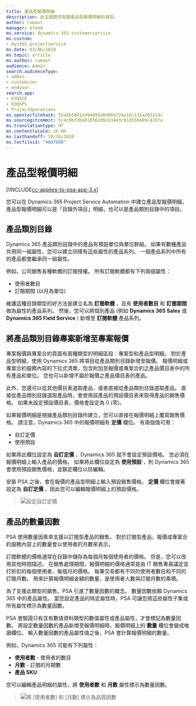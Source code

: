 ```yaml
---
title: 產品型報價明細
description: 此主題提供有關產品型報價明細的資訊。
author: rumant
manager: kfend
ms.service: dynamics-365-customerservice
ms.custom:
- dyn365-projectservice
ms.date: 03/06/2019
ms.topic: article
ms.author: rumant
audience: Admin
search.audienceType:
- admin
- customizer
- enduser
search.app:
- D365CE
- D365PS
- ProjectOperations
ms.openlocfilehash: 55a5b5041a494892e6d96bf24e1bc132a26521dc
ms.sourcegitcommit: 5c4c9bf3ba018562d6cb3443c01d550489c415fa
ms.translationtype: HT
ms.contentlocale: zh-HK
ms.lasthandoff: 10/16/2020
ms.locfileid: "4087680"
---
```

# <a name="product-based-quote-lines"></a>產品型報價明細

[!INCLUDE[cc-applies-to-psa-app-3.x](../includes/cc-applies-to-psa-app-3x.md)]


您可以在 Dynamics 365 Project Service Automation 中建立產品型報價明細。 產品型報價明細可以是「目錄外項目」明細，也可以是產品類別目錄中的項目。

## <a name="product-catalog"></a>產品類別目錄

Dynamics 365 產品類別目錄中的產品有預設單位與單位群組。 如果有數種產品共用同一組屬性，您可以建立同樣有這些屬性的產品系列。 一個產品系列中所有的產品都會繼承同一組屬性。

例如，公司銷售各種軟體的訂閱授權。 所有訂閱軟體都有下列兩個屬性：

- 使用者數目 
- 訂閱期間 (以月為單位)

維護這種目錄類型的好方法是建立名為 **訂閱軟體** ，且有 **使用者數目** 和 **訂閱期間** 做為屬性的產品系列。 然後，您可以將個別產品 (例如 **Dynamics 365 Sales** 或 **Dynamics 365 Field Service** ) 新增至 **訂閱軟體** 產品系列。

## <a name="adding-product-catalog-items-to-a-project-quote"></a>將產品類別目錄專案新增至專案報價

專案報價與專案合約頁面有兩種類型的明細區段：專案型和產品型明細。 對於產品型明細，使用 Dynamics 365 將項目從產品類別目錄新增至報價。 報價明細或專案合約服務內容的下拉式清單，包含附加至報價或專案合約之產品價目表中的所有產品和單位。 您也可以新增不屬於報價之產品價目表的產品。

此外，您還可以從其他價目表選取產品，或者直接從產品類別目錄選取產品。 直接從產品類別目錄選取產品時，會使用該產品的預設價目表來取得產品的銷售價格。 如果未設定預設價目表，價格會設定為 0 (零)。

如果報價明細是根據產品類別目錄所建立，您可以直接在報價明細上覆寫銷售價格。 請注意，Dynamics 365 中的報價明細有 **定價** 欄位。 有兩個值可用：

- 自訂定價  
- 使用預設

如果將此欄位設定為 **自訂定價** ，Dynamics 365 就不會設定預設價格。 您必須在報價明細上輸入產品的價格。 如果將此欄位設定為 **使用預設** ，則 Dynamics 365 會使用預設銷售價格，並鎖定欄位以防編輯。

安裝 PSA 之後，會在報價的產品型明細上輸入預設銷售價格。 **定價** 欄位會接著設定為 **自訂定價** ，因此您可以編輯報價明細上的預設價格。

> ![設定自訂定價](media/basic-guide-10.png)
 
## <a name="quantity-factors-for-products"></a>產品的數量因數

PSA 使用數量因素來支援以訂閱型產品的銷售。 對於訂閱型產品，報價或專案合約服務內容上的數量會以使用者的月數來表示。

訂閱軟體的價格通常在目錄中儲存為每個月每個使用者的價格。 但是，您可以改用其他時間描述。 在銷售處理期間，報價明細的價格通常是由 IT 銷售專員議定並打折扣的每個使用者、每個月的價格。 每筆交易都有不同的使用者數目和不同的訂閱月數。 用來計算報價明細金額的數量，是使用者人數與訂閱月數的乘積。

為了支援此類型的銷售，PSA 引進了數量因數的概念。 數量因數依賴 Dynamics 365 中的產品屬性。 當您設定產品的特定屬性時，PSA 可讓您將這些屬性子集或所有屬性標示為數量因數。

PSA 會驗證只有含有數值資料類型的數值屬性或產品屬性，才會標記為數量因數。 將設定數量因數的產品新增至報價明細時，報價明細上的 **數量** 欄位會變成唯讀欄位。 輸入數量因數的產品屬性值之後，PSA 會計算報價明細的數量。

例如，Dynamics 365 可能有下列屬性： 

- **使用者數** - 使用者的數目 
- **月數** - 訂閱的月期數
- **產品 SKU** 

您可以編輯產品明細的屬性，將 **使用者數** 和 **月數** 屬性標示為數量因數。 

> ![將 [使用者數] 和 [月數] 標示為品質因數](media/basic-guide-11.png)
 
